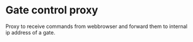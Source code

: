 # Gate control proxy

Proxy to receive commands from webbrowser and forward them to internal ip address of a gate.
